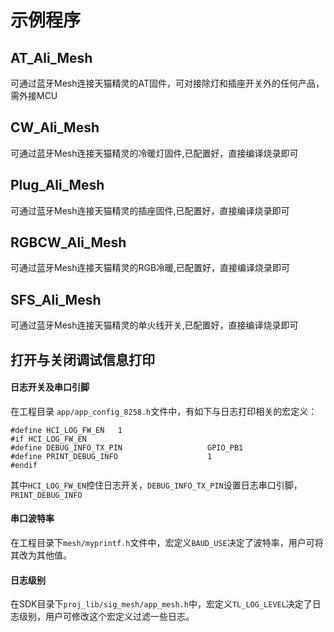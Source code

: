 # 示例程序

## AT_Ali_Mesh
可通过蓝牙Mesh连接天猫精灵的AT固件，可对接除灯和插座开关外的任何产品，需外接MCU

## CW_Ali_Mesh
可通过蓝牙Mesh连接天猫精灵的冷暖灯固件,已配置好，直接编译烧录即可

## Plug_Ali_Mesh
可通过蓝牙Mesh连接天猫精灵的插座固件,已配置好，直接编译烧录即可

## RGBCW_Ali_Mesh
可通过蓝牙Mesh连接天猫精灵的RGB冷暖,已配置好，直接编译烧录即可

## SFS_Ali_Mesh
可通过蓝牙Mesh连接天猫精灵的单火线开关,已配置好，直接编译烧录即可

## 打开与关闭调试信息打印

#### 日志开关及串口引脚

在工程目录 ```app/app_config_8258.h```文件中，有如下与日志打印相关的宏定义：

    #define HCI_LOG_FW_EN   1
    #if HCI_LOG_FW_EN
    #define DEBUG_INFO_TX_PIN           		GPIO_PB1
    #define PRINT_DEBUG_INFO                    1
    #endif

其中```HCI_LOG_FW_EN```控住日志开关，```DEBUG_INFO_TX_PIN```设置日志串口引脚，```PRINT_DEBUG_INFO```

#### 串口波特率

在工程目录下```mesh/myprintf.h```文件中，宏定义```BAUD_USE```决定了波特率，用户可将其改为其他值。

#### 日志级别

在SDK目录下```proj_lib/sig_mesh/app_mesh.h```中，宏定义```TL_LOG_LEVEL```决定了日志级别，用户可修改这个宏定义过滤一些日志。
